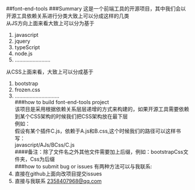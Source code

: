 ##font-end-tools
###Summary
这是一个前端工具的开源项目，其中我们会以开源工具依赖关系进行分类大致上可以分成这样的几类  
从JS方向上面来看大致上可以分为基于  
1. javascript  
2. jquery  
3. typeScript  
4. node.js  
5. ……………………  
 
从CSS上面来看，大致上可以分成基于  
1. bootstrap  
2. frozen.css  
3. …………………………  
###how to build font-end-tools project  
该项目是采用根据依赖关系层层递增的方式来构建的，如果开源工具需要依赖到某个CSS架构的时候我们把CSS架构放在最下层  
例如：  
假设有某个插件C.js，依赖于A.js和B.css,这个时候我们的路径可以这样书写：  
javascript/AJs/BCss/C.js    
####备注：除了文件名之外其他文件需要加上后缀，例如：bootstrapCss文件夹，Css为后缀  
###how to submit bug  or issues
有两种方法可以与我联系:   
1. 直接在github上面向改项目提交issues  
2. 直接与我联系     2358407968@qq.com
